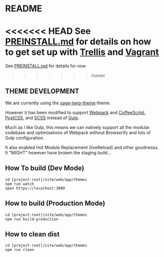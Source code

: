 # README #

<<<<<<< HEAD
See [PREINSTALL.md](PREINSTALL.md) for details on how to get set up with [Trellis](https://roots.io/trellis/) and [Vagrant](https://www.vagrantup.com/)
=======
See [PREINSTALL.md](PREINSTALL.md) for details for now
>>>>>>> master

## THEME DEVELOPMENT

We are currently using the [sage-twig-theme](https://github.com/studiorabota/sage-twig-theme) theme.

However it has been modified to support [Webpack](https://webpack.github.io/) and [CoffeeScript](http://coffeescript.org/), [PostCSS](https://github.com/postcss/postcss), and [SCSS](http://sass-lang.com/) instead of [Gulp](http://gulpjs.com/).

Much as I like Gulp, this means we can natively support all the modular codebase and optimisations of Webpack without Browserify and lots of Gulp configuration.

It also enabled Hot Module Replacement (liveReload) and other goodnesss.
It "MIGHT" however have broken the staging build...

## How To build (Dev Mode)

```
cd [project-root]/site/web/app/themes
npm run watch
open https://localhost:3000
```

## How to build (Production Mode)

```
cd [project-root]/site/web/app/themes
npm run build-production
```

## How to clean dist

```
cd [project-root]/site/web/app/themes
npm run clean
```


